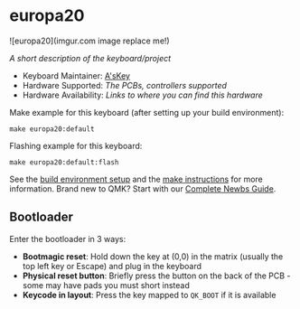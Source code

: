 # europa20

![europa20](imgur.com image replace me!)

*A short description of the keyboard/project*

* Keyboard Maintainer: [A'sKey](https://github.com/A'sKey)
* Hardware Supported: *The PCBs, controllers supported*
* Hardware Availability: *Links to where you can find this hardware*

Make example for this keyboard (after setting up your build environment):

    make europa20:default

Flashing example for this keyboard:

    make europa20:default:flash

See the [build environment setup](https://docs.qmk.fm/#/getting_started_build_tools) and the [make instructions](https://docs.qmk.fm/#/getting_started_make_guide) for more information. Brand new to QMK? Start with our [Complete Newbs Guide](https://docs.qmk.fm/#/newbs).

## Bootloader

Enter the bootloader in 3 ways:

* **Bootmagic reset**: Hold down the key at (0,0) in the matrix (usually the top left key or Escape) and plug in the keyboard
* **Physical reset button**: Briefly press the button on the back of the PCB - some may have pads you must short instead
* **Keycode in layout**: Press the key mapped to `QK_BOOT` if it is available
